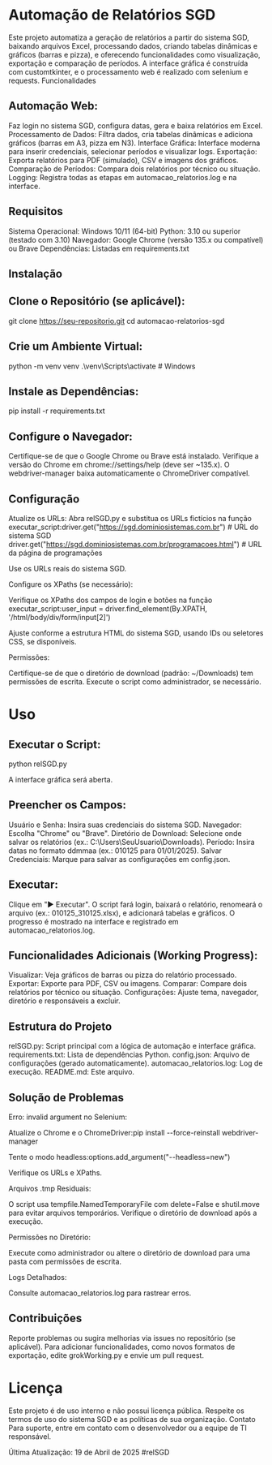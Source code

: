 # Automação de Relatórios SGD
Este projeto automatiza a geração de relatórios a partir do sistema SGD, baixando arquivos Excel, processando dados, criando tabelas dinâmicas e gráficos (barras e pizza), e oferecendo funcionalidades como visualização, exportação e comparação de períodos. A interface gráfica é construída com customtkinter, e o processamento web é realizado com selenium e requests.
Funcionalidades

## Automação Web: 

Faz login no sistema SGD, configura datas, gera e baixa relatórios em Excel.
Processamento de Dados: Filtra dados, cria tabelas dinâmicas e adiciona gráficos (barras em A3, pizza em N3).
Interface Gráfica: Interface moderna para inserir credenciais, selecionar períodos e visualizar logs.
Exportação: Exporta relatórios para PDF (simulado), CSV e imagens dos gráficos.
Comparação de Períodos: Compara dois relatórios por técnico ou situação.
Logging: Registra todas as etapas em automacao_relatorios.log e na interface.

## Requisitos

Sistema Operacional: Windows 10/11 (64-bit)
Python: 3.10 ou superior (testado com 3.10)
Navegador: Google Chrome (versão 135.x ou compatível) ou Brave
Dependências: Listadas em requirements.txt

## Instalação

## Clone o Repositório (se aplicável):
git clone https://seu-repositorio.git
cd automacao-relatorios-sgd


## Crie um Ambiente Virtual:
python -m venv venv
.\venv\Scripts\activate  # Windows


## Instale as Dependências:
pip install -r requirements.txt


## Configure o Navegador:

Certifique-se de que o Google Chrome ou Brave está instalado.
Verifique a versão do Chrome em chrome://settings/help (deve ser ~135.x).
O webdriver-manager baixa automaticamente o ChromeDriver compatível.



## Configuração

Atualize os URLs:
Abra relSGD.py e substitua os URLs fictícios na função executar_script:driver.get("https://sgd.dominiosistemas.com.br")  # URL do sistema SGD
driver.get("https://sgd.dominiosistemas.com.br/programacoes.html")  # URL da página de programações


Use os URLs reais do sistema SGD.


Configure os XPaths (se necessário):

Verifique os XPaths dos campos de login e botões na função executar_script:user_input = driver.find_element(By.XPATH, '/html/body/div/form/input[2]')


Ajuste conforme a estrutura HTML do sistema SGD, usando IDs ou seletores CSS, se disponíveis.


Permissões:

Certifique-se de que o diretório de download (padrão: ~/Downloads) tem permissões de escrita.
Execute o script como administrador, se necessário.



# Uso

## Executar o Script:
python relSGD.py


A interface gráfica será aberta.


## Preencher os Campos:

Usuário e Senha: Insira suas credenciais do sistema SGD.
Navegador: Escolha "Chrome" ou "Brave".
Diretório de Download: Selecione onde salvar os relatórios (ex.: C:\Users\SeuUsuario\Downloads).
Período: Insira datas no formato ddmmaa (ex.: 010125 para 01/01/2025).
Salvar Credenciais: Marque para salvar as configurações em config.json.


## Executar:

Clique em "▶️ Executar".
O script fará login, baixará o relatório, renomeará o arquivo (ex.: 010125_310125.xlsx), e adicionará tabelas e gráficos.
O progresso é mostrado na interface e registrado em automacao_relatorios.log.


## Funcionalidades Adicionais (Working Progress):

Visualizar: Veja gráficos de barras ou pizza do relatório processado.
Exportar: Exporte para PDF, CSV ou imagens.
Comparar: Compare dois relatórios por técnico ou situação.
Configurações: Ajuste tema, navegador, diretório e responsáveis a excluir.



## Estrutura do Projeto

relSGD.py: Script principal com a lógica de automação e interface gráfica.
requirements.txt: Lista de dependências Python.
config.json: Arquivo de configurações (gerado automaticamente).
automacao_relatorios.log: Log de execução.
README.md: Este arquivo.

## Solução de Problemas

Erro: invalid argument no Selenium:

Atualize o Chrome e o ChromeDriver:pip install --force-reinstall webdriver-manager


Tente o modo headless:options.add_argument("--headless=new")


Verifique os URLs e XPaths.


Arquivos .tmp Residuais:

O script usa tempfile.NamedTemporaryFile com delete=False e shutil.move para evitar arquivos temporários.
Verifique o diretório de download após a execução.


Permissões no Diretório:

Execute como administrador ou altere o diretório de download para uma pasta com permissões de escrita.


Logs Detalhados:

Consulte automacao_relatorios.log para rastrear erros.



## Contribuições

Reporte problemas ou sugira melhorias via issues no repositório (se aplicável).
Para adicionar funcionalidades, como novos formatos de exportação, edite grokWorking.py e envie um pull request.

# Licença
Este projeto é de uso interno e não possui licença pública. Respeite os termos de uso do sistema SGD e as políticas de sua organização.
Contato
Para suporte, entre em contato com o desenvolvedor ou a equipe de TI responsável.

Última Atualização: 19 de Abril de 2025
#r e l S G D 
 
 
